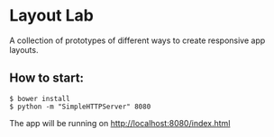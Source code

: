 # Layout Lab
A collection of prototypes of different ways to create responsive app layouts.

## How to start:

```
$ bower install
$ python -m "SimpleHTTPServer" 8080
```

The app will be running on [http://localhost:8080/index.html](http://localhost:8080/index.html)
